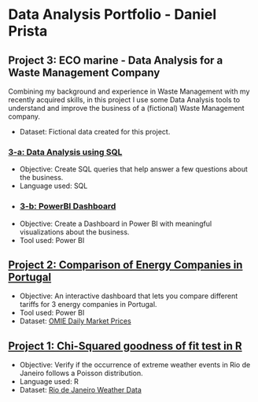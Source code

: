 # Data Analysis Portfolio - Daniel Prista

## Project 3: ECO marine - Data Analysis for a Waste Management Company
Combining my background and experience in Waste Management with my recently acquired skills, in this project I use some Data Analysis tools to understand and improve the business of a (fictional) Waste Management company.
- Dataset: Fictional data created for this project.
### <a href="https://github.com/danielprista/ECOmarine/blob/be4dd346109debcf78e32eb0e237be99aa56271e/Notebook%20-%20Data%20Analysis.ipynb" target="_blank">3-a: Data Analysis using SQL</a>
- Objective: Create SQL queries that help answer a few questions about the business.
- Language used: SQL
- ### <a href="https://app.powerbi.com/view?r=eyJrIjoiNTBiMmJlODUtNWNhZS00NWEzLWI4ZTAtMTg4MDg3Nzk0MTdiIiwidCI6ImMxMjhjMDRlLWNmZTItNDgxMS1hMzFiLWNjNzhjMGMwNzA3MSIsImMiOjl9" target="_blank">3-b: PowerBI Dashboard</a>
- Objective: Create a Dashboard in Power BI with meaningful visualizations about the business.
- Tool used: Power BI

## <a href="https://app.powerbi.com/view?r=eyJrIjoiZmY2ZDUwNTctZjkzZS00YmNmLWE3MjItYzliYjE4OWUzYWJlIiwidCI6ImMxMjhjMDRlLWNmZTItNDgxMS1hMzFiLWNjNzhjMGMwNzA3MSIsImMiOjl9" target="_blank">Project 2: Comparison of Energy Companies in Portugal</a>
- Objective: An interactive dashboard that lets you compare different tariffs for 3 energy companies in Portugal.
- Tool used: Power BI
- Dataset: [OMIE Daily Market Prices](https://www.omie.es/sites/default/files/dados/NUEVA_SECCION/INT_PBC_EV_H_ACUM.TXT)


## <a href="https://www.kaggle.com/code/danielprista/gof-test-for-extreme-weather-events/" target="_blank">Project 1: Chi-Squared goodness of fit test in R</a>
- Objective: Verify if the occurrence of extreme weather events in Rio de Janeiro follows a Poisson distribution.
- Language used: R
- Dataset: [Rio de Janeiro Weather Data](https://www.kaggle.com/datasets/danielprista/rjweather)
